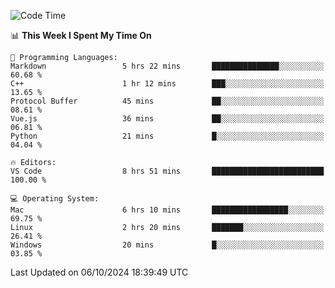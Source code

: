
<!--START_SECTION:waka-->
![Code Time](http://img.shields.io/badge/Code%20Time-2%2C577%20hrs%2052%20mins-blue)

📊 **This Week I Spent My Time On** 

```text
💬 Programming Languages: 
Markdown                 5 hrs 22 mins       ███████████████░░░░░░░░░░   60.68 % 
C++                      1 hr 12 mins        ███░░░░░░░░░░░░░░░░░░░░░░   13.65 % 
Protocol Buffer          45 mins             ██░░░░░░░░░░░░░░░░░░░░░░░   08.61 % 
Vue.js                   36 mins             ██░░░░░░░░░░░░░░░░░░░░░░░   06.81 % 
Python                   21 mins             █░░░░░░░░░░░░░░░░░░░░░░░░   04.04 % 

🔥 Editors: 
VS Code                  8 hrs 51 mins       █████████████████████████   100.00 % 

💻 Operating System: 
Mac                      6 hrs 10 mins       █████████████████░░░░░░░░   69.75 % 
Linux                    2 hrs 20 mins       ███████░░░░░░░░░░░░░░░░░░   26.41 % 
Windows                  20 mins             █░░░░░░░░░░░░░░░░░░░░░░░░   03.85 % 
```


 Last Updated on 06/10/2024 18:39:49 UTC
<!--END_SECTION:waka-->

